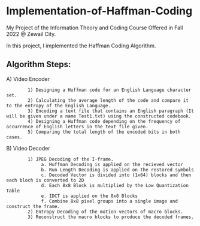 # Implementation-of-Haffman-Coding

My Project of the Information Theory and Coding Course Offered in Fall 2022 @ Zewail City.

In this project, I implemented the Haffman Coding Algorithm.


## Algorithm Steps:

A) Video Encoder 

            1) Designing a Huffman code for an English Language character set.
            2) Calculating the average length of the code and compare it to the entropy of the English Language.
            3) Encoding a text file that contains an English paragraph (It will be given under a name Test1.txt) using the constructed codebook. 
            4) Designing a Huffman code depending on the frequency of occurrence of English letters in the text file given.  
            5) Comparing the total length of the encoded bits in both cases. 


B) Video Decoder 

            1) JPEG Decoding of the I-frame. 
                 a. Huffman Decoding is applied on the recieved vector   
                 b. Run Length Decoding is applied on the restored symbols 
                 c. Decoded Vector is divided into (1x64) blocks and then each bloch is converted to 2D 
                 d. Each 8x8 Block is multiplied by the Low Quantization Table 
                 e. IDCT is applied on the 8x8 Blocks 
                 f. Combine 8x8 pixel groups into a single image and construct the frame.
            2) Entropy Decoding of the motion vectors of macro blocks. 
            3) Reconstruct the macro blocks to produce the decoded frames. 
